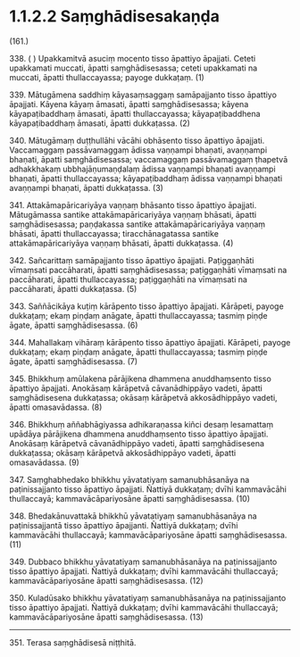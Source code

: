 

# 1.1.2.2 Saṃghādisesakaṇḍa





(161.)

338\. ( ) Upakkamitvā asuciṃ mocento tisso āpattiyo āpajjati. Ceteti upakkamati muccati, āpatti saṃghādisesassa; ceteti upakkamati na muccati, āpatti thullaccayassa; payoge dukkaṭaṃ. (1)

339\. Mātugāmena saddhiṃ kāyasaṃsaggaṃ samāpajjanto tisso āpattiyo āpajjati. Kāyena kāyaṃ āmasati, āpatti saṃghādisesassa; kāyena kāyapaṭibaddhaṃ āmasati, āpatti thullaccayassa; kāyapaṭibaddhena kāyapaṭibaddhaṃ āmasati, āpatti dukkaṭassa. (2)

340\. Mātugāmaṃ duṭṭhullāhi vācāhi obhāsento tisso āpattiyo āpajjati. Vaccamaggaṃ passāvamaggaṃ ādissa vaṇṇampi bhaṇati, avaṇṇampi bhaṇati, āpatti saṃghādisesassa; vaccamaggaṃ passāvamaggaṃ ṭhapetvā adhakkhakaṃ ubbhajāṇumaṇḍalaṃ ādissa vaṇṇampi bhaṇati avaṇṇampi bhaṇati, āpatti thullaccayassa; kāyapaṭibaddhaṃ ādissa vaṇṇampi bhaṇati avaṇṇampi bhaṇati, āpatti dukkaṭassa. (3)

341\. Attakāmapāricariyāya vaṇṇaṃ bhāsanto tisso āpattiyo āpajjati. Mātugāmassa santike attakāmapāricariyāya vaṇṇaṃ bhāsati, āpatti saṃghādisesassa; paṇḍakassa santike attakāmapāricariyāya vaṇṇaṃ bhāsati, āpatti thullaccayassa; tiracchānagatassa santike attakāmapāricariyāya vaṇṇaṃ bhāsati, āpatti dukkaṭassa. (4)

342\. Sañcarittaṃ samāpajjanto tisso āpattiyo āpajjati. Paṭiggaṇhāti vīmaṃsati paccāharati, āpatti saṃghādisesassa; paṭiggaṇhāti vīmaṃsati na paccāharati, āpatti thullaccayassa; paṭiggaṇhāti na vīmaṃsati na paccāharati, āpatti dukkaṭassa. (5)

343\. Saññācikāya kuṭiṃ kārāpento tisso āpattiyo āpajjati. Kārāpeti, payoge dukkaṭaṃ; ekaṃ piṇḍaṃ anāgate, āpatti thullaccayassa; tasmiṃ piṇḍe āgate, āpatti saṃghādisesassa. (6)

344\. Mahallakaṃ vihāraṃ kārāpento tisso āpattiyo āpajjati. Kārāpeti, payoge dukkaṭaṃ; ekaṃ piṇḍaṃ anāgate, āpatti thullaccayassa; tasmiṃ piṇḍe āgate, āpatti saṃghādisesassa. (7)

345\. Bhikkhuṃ amūlakena pārājikena dhammena anuddhaṃsento tisso āpattiyo āpajjati. Anokāsaṃ kārāpetvā cāvanādhippāyo vadeti, āpatti saṃghādisesena dukkaṭassa; okāsaṃ kārāpetvā akkosādhippāyo vadeti, āpatti omasavādassa. (8)

346\. Bhikkhuṃ aññabhāgiyassa adhikaraṇassa kiñci desaṃ lesamattaṃ upādāya pārājikena dhammena anuddhaṃsento tisso āpattiyo āpajjati. Anokāsaṃ kārāpetvā cāvanādhippāyo vadeti, āpatti saṃghādisesena dukkaṭassa; okāsaṃ kārāpetvā akkosādhippāyo vadeti, āpatti omasavādassa. (9)

347\. Saṃghabhedako bhikkhu yāvatatiyaṃ samanubhāsanāya na paṭinissajjanto tisso āpattiyo āpajjati. Ñattiyā dukkaṭaṃ; dvīhi kammavācāhi thullaccayā; kammavācāpariyosāne āpatti saṃghādisesassa. (10)

348\. Bhedakānuvattakā bhikkhū yāvatatiyaṃ samanubhāsanāya na paṭinissajjantā tisso āpattiyo āpajjanti. Ñattiyā dukkaṭaṃ; dvīhi kammavācāhi thullaccayā; kammavācāpariyosāne āpatti saṃghādisesassa. (11)

349\. Dubbaco bhikkhu yāvatatiyaṃ samanubhāsanāya na paṭinissajjanto tisso āpattiyo āpajjati. Ñattiyā dukkaṭaṃ; dvīhi kammavācāhi thullaccayā; kammavācāpariyosāne āpatti saṃghādisesassa. (12)

350\. Kuladūsako bhikkhu yāvatatiyaṃ samanubhāsanāya na paṭinissajjanto tisso āpattiyo āpajjati. Ñattiyā dukkaṭaṃ; dvīhi kammavācāhi thullaccayā; kammavācāpariyosāne āpatti saṃghādisesassa. (13)

---

351\. Terasa saṃghādisesā niṭṭhitā.





